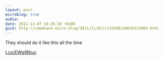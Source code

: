 ```yaml
---
layout: post
microblog: true
audio: 
date: 2011-11-07 18:26:18 +0100
guid: http://samdeane.micro.blog/2011/11/07/t133596148656123904.html
---
```

They should do it like this all the time

[t.co/EWg9Niuc](http://t.co/EWg9Niuc)
